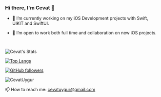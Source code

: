 ### Hi there, I'm Cevat 👋

- 🔭 I’m currently working on my iOS Development projects with Swift, UIKIT and SwiftUI.

- 👯 I’m open to work both full time and collaboration on new iOS projects.

</br>

![Cevat's Stats](https://github-readme-stats.vercel.app/api?username=CevatUygur&show_icons=true&count_private=true&theme=dark)

[![Top Langs](https://github-readme-stats.vercel.app/api/top-langs/?username=CevatUygur&theme=dark&layout=compact)](https://github.com/anuraghazra/github-readme-stats)

[![GitHub followers](https://img.shields.io/github/followers/CevatUygur?label=Followers&style=social)](https://github.com/CevatUygur/)

<p align="left"> <img src="https://komarev.com/ghpvc/?username=CevatUygur" alt="CevatUygur" /> </p>

📫 How to reach me: cevatuygur@gmail.com

<!--
- 💬 Ask me about ...
- 📫 How to reach me: ...
- 😄 Pronouns: ...
- ⚡ Fun fact: ...
--!>
